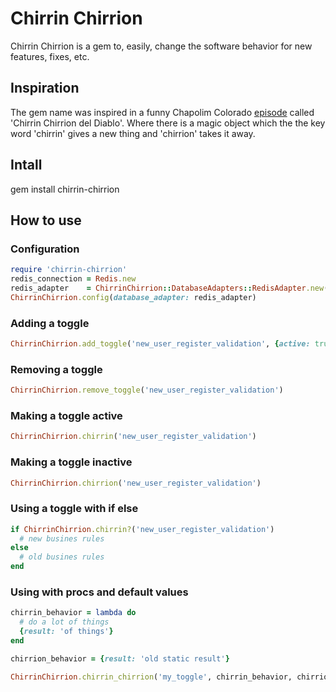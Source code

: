 # Chirrin Chirrion
Chirrin Chirrion is a gem to, easily, change the software behavior for new features, fixes, etc.

## Inspiration
The gem name was inspired in a funny Chapolim Colorado [episode](https://youtu.be/dzgrex7g_zY) called 'Chirrin Chirrion del Diablo'.
Where there is a magic object which the the key word 'chirrin' gives a new thing and 'chirrion' takes it away.

## Intall

   gem install chirrin-chirrion

## How to use

### Configuration

```ruby
require 'chirrin-chirrion'
redis_connection = Redis.new
redis_adapter    = ChirrinChirrion::DatabaseAdapters::RedisAdapter.new(redis_connection)
ChirrinChirrion.config(database_adapter: redis_adapter)
```

### Adding a toggle
```ruby
ChirrinChirrion.add_toggle('new_user_register_validation', {active: true, description: 'When this is active, gender, age and phone number are not required'})
```

### Removing a toggle
```ruby
ChirrinChirrion.remove_toggle('new_user_register_validation')
```

### Making a toggle active
```ruby
ChirrinChirrion.chirrin('new_user_register_validation')
```

### Making a toggle inactive
```ruby
ChirrinChirrion.chirrion('new_user_register_validation')
```

### Using a toggle with if else
```ruby
if ChirrinChirrion.chirrin?('new_user_register_validation')
  # new busines rules
else
  # old busines rules
end
```

### Using with procs and default values
```ruby
chirrin_behavior = lambda do
  # do a lot of things
  {result: 'of things'}
end

chirrion_behavior = {result: 'old static result'}

ChirrinChirrion.chirrin_chirrion('my_toggle', chirrin_behavior, chirrion_behavior)
```
